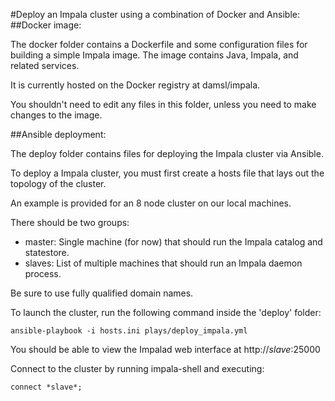 #Deploy an Impala cluster using a combination of Docker and Ansible:
##Docker image:

The docker folder contains a Dockerfile and some configuration files for building a simple Impala image.
The image contains Java, Impala, and related services.

It is currently hosted on the Docker registry at damsl/impala.

You shouldn't need to edit any files in this folder, unless you need to make changes to the image.

##Ansible deployment:

The deploy folder contains files for deploying the Impala cluster via Ansible.

To deploy a Impala cluster, you must first create a hosts file that lays out the topology of the cluster.

An example is provided for an 8 node cluster on our local machines.

There should be two groups: 
  - master:  Single machine (for now) that should run the Impala catalog and statestore.
  - slaves: List of multiple machines that should run an Impala daemon process.

Be sure to use fully qualified domain names.

To launch the cluster, run the following command inside the 'deploy' folder:
```
ansible-playbook -i hosts.ini plays/deploy_impala.yml
```
You should be able to view the Impalad web interface at http://*slave*:25000

Connect to the cluster by running impala-shell and executing:
```
connect *slave*;
```
